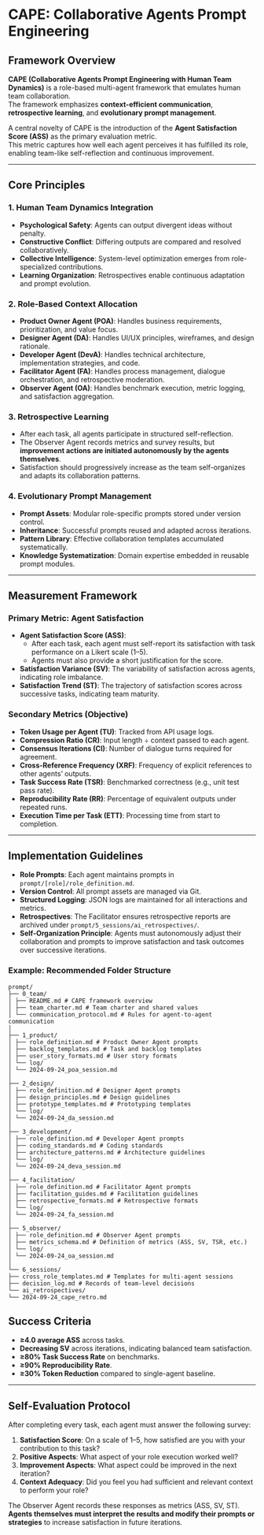 # CAPE: Collaborative Agents Prompt Engineering  

## Framework Overview
**CAPE (Collaborative Agents Prompt Engineering with Human Team Dynamics)** is a role-based multi-agent framework that emulates human team collaboration.  
The framework emphasizes **context-efficient communication**, **retrospective learning**, and **evolutionary prompt management**.  

A central novelty of CAPE is the introduction of the **Agent Satisfaction Score (ASS)** as the primary evaluation metric.  
This metric captures how well each agent perceives it has fulfilled its role, enabling team-like self-reflection and continuous improvement.

---

## Core Principles

### 1. Human Team Dynamics Integration
- **Psychological Safety**: Agents can output divergent ideas without penalty.  
- **Constructive Conflict**: Differing outputs are compared and resolved collaboratively.  
- **Collective Intelligence**: System-level optimization emerges from role-specialized contributions.  
- **Learning Organization**: Retrospectives enable continuous adaptation and prompt evolution.  

### 2. Role-Based Context Allocation
- **Product Owner Agent (POA)**: Handles business requirements, prioritization, and value focus.  
- **Designer Agent (DA)**: Handles UI/UX principles, wireframes, and design rationale.  
- **Developer Agent (DevA)**: Handles technical architecture, implementation strategies, and code.  
- **Facilitator Agent (FA)**: Handles process management, dialogue orchestration, and retrospective moderation.  
- **Observer Agent (OA)**: Handles benchmark execution, metric logging, and satisfaction aggregation.  

### 3. Retrospective Learning
- After each task, all agents participate in structured self-reflection.  
- The Observer Agent records metrics and survey results, but **improvement actions are initiated autonomously by the agents themselves**.  
- Satisfaction should progressively increase as the team self-organizes and adapts its collaboration patterns.  

### 4. Evolutionary Prompt Management
- **Prompt Assets**: Modular role-specific prompts stored under version control.  
- **Inheritance**: Successful prompts reused and adapted across iterations.  
- **Pattern Library**: Effective collaboration templates accumulated systematically.  
- **Knowledge Systematization**: Domain expertise embedded in reusable prompt modules.  

---

## Measurement Framework

### Primary Metric: Agent Satisfaction
- **Agent Satisfaction Score (ASS)**:  
  - After each task, each agent must self-report its satisfaction with task performance on a Likert scale (1–5).  
  - Agents must also provide a short justification for the score.  
- **Satisfaction Variance (SV)**: The variability of satisfaction across agents, indicating role imbalance.  
- **Satisfaction Trend (ST)**: The trajectory of satisfaction scores across successive tasks, indicating team maturity.  

### Secondary Metrics (Objective)
- **Token Usage per Agent (TU)**: Tracked from API usage logs.  
- **Compression Ratio (CR)**: Input length ÷ context passed to each agent.  
- **Consensus Iterations (CI)**: Number of dialogue turns required for agreement.  
- **Cross-Reference Frequency (XRF)**: Frequency of explicit references to other agents’ outputs.  
- **Task Success Rate (TSR)**: Benchmarked correctness (e.g., unit test pass rate).  
- **Reproducibility Rate (RR)**: Percentage of equivalent outputs under repeated runs.  
- **Execution Time per Task (ETT)**: Processing time from start to completion.  

---

## Implementation Guidelines
- **Role Prompts**: Each agent maintains prompts in `prompt/[role]/role_definition.md`.  
- **Version Control**: All prompt assets are managed via Git.  
- **Structured Logging**: JSON logs are maintained for all interactions and metrics.  
- **Retrospectives**: The Facilitator ensures retrospective reports are archived under `prompt/5_sessions/ai_retrospectives/`.  
- **Self-Organization Principle**: Agents must autonomously adjust their collaboration and prompts to improve satisfaction and task outcomes over successive iterations.  

### Example: Recommended Folder Structure

```
prompt/
├── 0_team/
│ ├── README.md # CAPE framework overview
│ ├── team_charter.md # Team charter and shared values
│ └── communication_protocol.md # Rules for agent-to-agent communication
│
├── 1_product/
│ ├── role_definition.md # Product Owner Agent prompts
│ ├── backlog_templates.md # Task and backlog templates
│ ├── user_story_formats.md # User story formats
│ └── log/
│ └── 2024-09-24_poa_session.md
│
├── 2_design/
│ ├── role_definition.md # Designer Agent prompts
│ ├── design_principles.md # Design guidelines
│ ├── prototype_templates.md # Prototyping templates
│ └── log/
│ └── 2024-09-24_da_session.md
│
├── 3_development/
│ ├── role_definition.md # Developer Agent prompts
│ ├── coding_standards.md # Coding standards
│ ├── architecture_patterns.md # Architecture guidelines
│ └── log/
│ └── 2024-09-24_deva_session.md
│
├── 4_facilitation/
│ ├── role_definition.md # Facilitator Agent prompts
│ ├── facilitation_guides.md # Facilitation guidelines
│ ├── retrospective_formats.md # Retrospective formats
│ └── log/
│ └── 2024-09-24_fa_session.md
│
├── 5_observer/
│ ├── role_definition.md # Observer Agent prompts
│ ├── metrics_schema.md # Definition of metrics (ASS, SV, TSR, etc.)
│ └── log/
│ └── 2024-09-24_oa_session.md
│
└── 6_sessions/
├── cross_role_templates.md # Templates for multi-agent sessions
├── decision_log.md # Records of team-level decisions
└── ai_retrospectives/
└── 2024-09-24_cape_retro.md
```


## Success Criteria
- **≥4.0 average ASS** across tasks.  
- **Decreasing SV** across iterations, indicating balanced team satisfaction.  
- **≥80% Task Success Rate** on benchmarks.  
- **≥90% Reproducibility Rate**.  
- **≥30% Token Reduction** compared to single-agent baseline.  

---

## Self-Evaluation Protocol
After completing every task, each agent must answer the following survey:  

1. **Satisfaction Score**: On a scale of 1–5, how satisfied are you with your contribution to this task?  
2. **Positive Aspects**: What aspect of your role execution worked well?  
3. **Improvement Aspects**: What aspect could be improved in the next iteration?  
4. **Context Adequacy**: Did you feel you had sufficient and relevant context to perform your role?  

The Observer Agent records these responses as metrics (ASS, SV, ST).  
**Agents themselves must interpret the results and modify their prompts or strategies** to increase satisfaction in future iterations.
